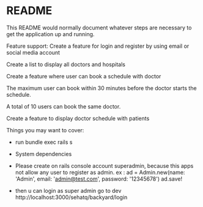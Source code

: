 # README

This README would normally document whatever steps are necessary to get the
application up and running.


Feature support: Create a feature for login and register by using email or social media account


Create a list to display all doctors and hospitals 


Create a feature where user can book a schedule with doctor 


The maximum user can book within 30 minutes before the doctor starts the schedule.


A total of 10 users can book the same doctor.



Create a feature to display doctor schedule with patients


Things you may want to cover:

* run bundle exec rails s

* System dependencies

* Please create on rails console account superadmin, because this apps not allow any user to register as admin. ex : ad =  Admin.new(name: 'Admin', email: 'admin@test.com', password: '12345678') ad.save!

* then u can login as super admin go to dev http://localhost:3000/sehatq/backyard/login
